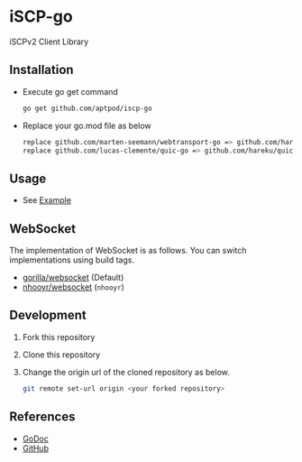 # iSCP-go

iSCPv2 Client Library

## Installation

- Execute go get command

    ```sh
    go get github.com/aptpod/iscp-go
    ```

- Replace your go.mod file as below

    ```sh
    replace github.com/marten-seemann/webtransport-go => github.com/hareku/webtransport-go v0.0.0-20220830053026-92a0f9ec7c44
    replace github.com/lucas-clemente/quic-go => github.com/hareku/quic-go v0.27.1-0.20220830052917-e85f75cb2bc9
    ```

## Usage

- See [Example](./examples)

## WebSocket

The implementation of WebSocket is as follows.
You can switch implementations using build tags.

- [gorilla/websocket](https://github.com/gorilla/websocket) (Default)
- [nhooyr/websocket](https://github.com/nhooyr/websocket) (`nhooyr`)

## Development

1. Fork this repository
1. Clone this repository
1. Change the origin url of the cloned repository as below.

    ```sh
    git remote set-url origin <your forked repository>
    ```

## References

- [GoDoc](https://pkg.go.dev/github.com/aptpod/iscp-go)
- [GitHub](github.com/aptpod/iscp-go/)
